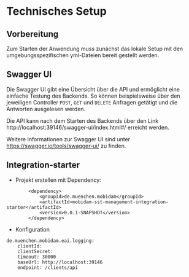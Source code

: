 # Technisches Setup
## Vorbereitung
Zum Starten der Anwendung muss zunächst das lokale Setup mit den umgebungsspezifischen yml-Dateien bereit gestellt werden.

## Swagger UI
Die Swagger UI gibt eine Übersicht über die API und ermöglicht eine einfache Testung des Backends.
So können beispielsweise über den jeweiligen Controller `POST`, `GET` und `DELETE` Anfragen getätigt und die Antworten ausgelesen werden.

Die API kann nach dem Starten des Backends über den Link http://localhost:39146/swagger-ui/index.html#/ erreicht werden. 

Weitere Informationen zur Swagger UI sind unter https://swagger.io/tools/swagger-ui/ zu finden.

## Integration-starter
* Projekt erstellen mit Dependency: 
```
		<dependency>
			<groupId>de.muenchen.mobidam</groupId>
			<artifactId>mobidam-sst-management-integration-starter</artifactId>
			<version>0.0.1-SNAPSHOT</version>
		</dependency>
```
* Konfiguration
```
de.muenchen.mobidam.eai.logging:
    clientId: 
    clientSecret: 
    timeout: 30000
    baseUrl: http://localhost:39146
    endpoint: /clients/api
```